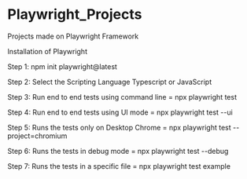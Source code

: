 # Playwright_Projects
Projects made on Playwright Framework

Installation of Playwright

Step 1: npm init playwright@latest

Step 2: Select the Scripting Language Typescript or JavaScript

Step 3: Run end to end tests using command line = npx playwright test

Step 4: Run end to end tests using UI mode = npx playwright test --ui

Step 5: Runs the tests only on Desktop Chrome = npx playwright test --project=chromium 

Step 6: Runs the tests in debug mode = npx playwright test --debug

Step 7: Runs the tests in a specific file = npx playwright test example